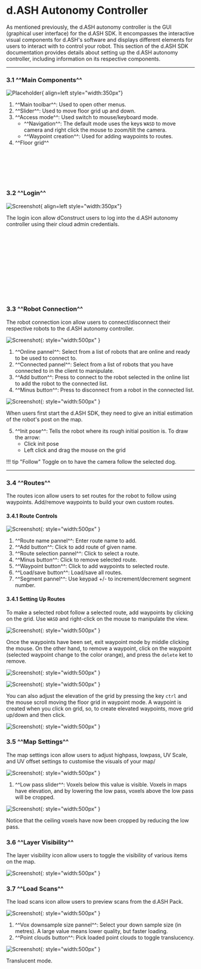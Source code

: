 # d.ASH Autonomy Controller

As mentioned previously, the d.ASH autonomy controller is the GUI (graphical user interface) for the d.ASH SDK. It encompasses the interactive visual components for d.ASH's software and displays different elements for users to interact with to control your robot. This section of the d.ASH SDK documentation provides details about setting up the d.ASH autonomy controller, including information on its respective components.

---
### 3.1 ^^Main Components^^

<!-- ![Screenshot](img/main.png){: style="width:400px"} -->

![Placeholder](img/main.png){ align=left style="width:350px"}

1. ^^Main toolbar^^: Used to open other menus.
2. ^^Slider^^: Used to move floor grid up and down.
3. ^^Access mode^^: Used switch to mouse/keyboard mode.
      - ^^Navigation^^: The default mode uses the keys `WASD` to move camera and right click the mouse to zoom/tilt the camera. 
      - ^^Waypoint creation^^: Used for adding waypoints to routes.
4. ^^Floor grid^^

<p>&nbsp;</p>
<p>&nbsp;</p>
<p>&nbsp;</p>


### 3.2 ^^Login^^

![Screenshot](img/login.png#center){ align=left style="width:350px"}

The login icon allow dConstruct users to log into the d.ASH autonomy controller using their cloud admin credentials.

<p>&nbsp;</p>
<p>&nbsp;</p>
<p>&nbsp;</p>
<p>&nbsp;</p>
<p>&nbsp;</p>
<p>&nbsp;</p>

### 3.3 ^^Robot Connection^^

The robot connection icon allow users to connect/disconnect their respective robots to the d.ASH autonomy controller. 

![Screenshot](img/robot-connect.png#center){: style="width:500px" }

1. ^^Online pannel^^: Select from a list of robots that are online and ready to be used to connect to.
2. ^^Connected pannel^^: Select from a list of robots that you have connected to in the client to manipulate.
3. ^^Add button^^: Press to connect to the robot selected in the online list to add the robot to the connected list.
4. ^^Minus button^^: Press to disconnect from a robot in the connected list.

![Screenshot](img/init.png#center){: style="width:500px" }

When users first start the d.ASH SDK, they need to give an initial estimation of the robot's post on the map.

5. ^^Init pose^^: Tells the robot where its rough initial position is. To draw the arrow: 
      - Click init pose
      - Left click and drag the mouse on the grid

!!! tip "Follow"
      Toggle on to have the camera follow the selected dog.

---

### 3.4 ^^Routes^^

The routes icon allow users to set routes for the robot to follow using waypoints. Add/remove waypoints to build your own custom routes.

#### 3.4.1 Route Controls

![Screenshot](img/routes.png#center){: style="width:500px" }

1. ^^Route name pannel^^: Enter route name to add.
2. ^^Add button^^: Click to add route of given name.
3. ^^Route selection pannel^^: Click to select a route.
4. ^^Minus button^^: Click to remove selected route.
5. ^^Waypoint button^^: Click to add waypoints to selected route.
6. ^^Load/save button^^: Load/save all routes.
7. ^^Segment pannel^^: Use keypad +/- to increment/decrement segment number.

#### 3.4.1 Setting Up Routes

To make a selected robot follow a selected route, add waypoints by clicking on the grid. Use `WASD` and right-click on the mouse to manipulate the view.

![Screenshot](img/waypoint-1.png#center){: style="width:500px" }


Once the waypoints have been set, exit waypoint mode by middle clicking the mouse. On the other hand, to remove a waypoint, click on the waypoint (selected waypoint change to the color orange), and press the `delete` ket to remove.

![Screenshot](img/waypoint-2.png#center){: style="width:500px" }

![Screenshot](img/waypoint-3.png#center){: style="width:500px" }

You can also adjust the elevation of the grid by pressing the key `ctrl` and the mouse scroll moving the floor grid in waypoint mode. A waypoint is created when you click on grid, so, to create elevated waypoints, move grid up/down and then click.

![Screenshot](img/waypoint-4.png#center){: style="width:500px" }


### 3.5 ^^Map Settings^^

The map settings icon allow users to adjust highpass, lowpass, UV Scale, and UV offset settings to customise the visuals of your map/

![Screenshot](img/map.png#center){: style="width:500px" }

1. ^^Low pass slider^^: Voxels below this value is visible. Voxels in maps have elevation, and by lowering the low pass, voxels above the low pass will be cropped.

![Screenshot](img/map-2.png#center){: style="width:500px" }

Notice that the ceiling voxels have now been cropped by reducing the low pass.

### 3.6 ^^Layer Visibility^^

The layer visibility icon allow users to toggle the visibility of various items on the map.

![Screenshot](img/layer.png#center){: style="width:500px" }

### 3.7 ^^Load Scans^^

The load scans icon allow users to preview scans from the d.ASH Pack.

![Screenshot](img/load-scan.png#center){: style="width:500px" }

1. ^^Vox downsample size pannel^^: Select your down sample size (in metres). A large value means lower quality, but faster loading.
2. ^^Point clouds button^^: Pick loaded point clouds to toggle translucency.

![Screenshot](img/load-scan-2.png#center){: style="width:500px" }

Translucent mode.
